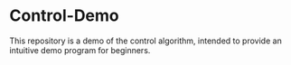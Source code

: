 # Control-Demo
This repository is a demo of the control algorithm, intended to provide an intuitive demo program for beginners.
